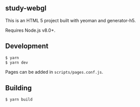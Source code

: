 study-webgl
---

This is an HTML 5 project built with yeoman and generator-h5.

Requires Node.js v8.0+.

Development
---
``` sh
$ yarn
$ yarn dev
```

Pages can be added in `scripts/pages.conf.js`.

Building
---
```sh
$ yarn build
```
